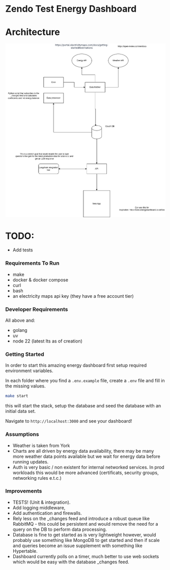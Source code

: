 # Zendo Test Energy Dashboard

# Architecture

![archtecture](architecture.png "Architecture")

# TODO:

- Add tests

### Requirements To Run

- make
- docker & docker compose
- curl
- bash
- an electricity maps api key (they have a free account tier)

### Developer Requirements

All above and:

- golang
- uv
- node 22 (latest lts as of creation)

### Getting Started

In order to start this amazing energy dashboard first setup required environment variables.

In each folder where you find a `.env.example` file, create a `.env` file and fill in the missing values.

```sh
make start
```

this will start the stack, setup the database and seed the database with an initial data set.

Navigate to `http://localhost:3000` and see your dashboard!

### Assumptions

- Weather is taken from York
- Charts are all driven by energy data availability, there may be many more weather data points available but we wait for energy data before running updates.
- Auth is very basic / non existent for internal networked services. In prod workloads this would be more advanced (certificats, security groups, networking rules e.t.c.)

### Improvements

- TESTS! (Unit & integration).
- Add logging middleware,
- Add authentication and firewalls.
- Rely less on the _changes feed and introduce a robust queue like RabbitMQ - this could be persistent and would remove the need for a query on the DB to perform data processing.
- Database is fine to get started as is very lightweight however, would probably use something like MongoDB to get started and then if scale and queries become an issue supplement with something like Hypertable.
- Dashboard currently polls on a timer, much better to use web sockets which would be easy with the database _changes feed.
